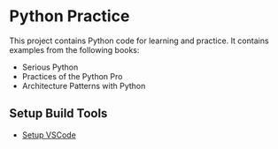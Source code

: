 
# Python Practice
This project contains Python code for learning and practice. It contains examples from the following books:
* Serious Python
* Practices of the Python Pro
* Architecture Patterns with Python

## Setup Build Tools
* [Setup VSCode](./docs/VSCode.md)

